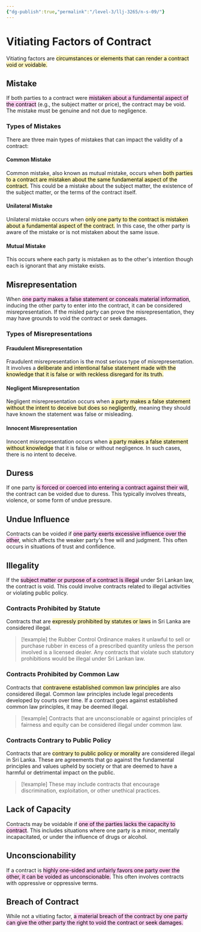 ```yaml
---
{"dg-publish":true,"permalink":"/level-3/llj-3265/n-s-09/"}
---
```



# Vitiating Factors of Contract

Vitiating factors are <mark style="background: #FFF3A3A6;">circumstances or elements that can render a contract void or voidable.</mark>
## Mistake

If both parties to a contract were <mark style="background: #FFB8EBA6;">mistaken about a fundamental aspect of the contract</mark> (e.g., the subject matter or price), the contract may be void. The mistake must be genuine and not due to negligence.

### Types of Mistakes

There are three main types of mistakes that can impact the validity of a contract:

#### Common Mistake

Common mistake, also known as mutual mistake, occurs when <mark style="background: #FFF3A3A6;">both parties to a contract are mistaken about the same fundamental aspect of the contract.</mark> This could be a mistake about the subject matter, the existence of the subject matter, or the terms of the contract itself.

#### Unilateral Mistake

Unilateral mistake occurs when <mark style="background: #FFF3A3A6;">only one party to the contract is mistaken about a fundamental aspect of the contract.</mark> In this case, the other party is aware of the mistake or is not mistaken about the same issue.

#### Mutual Mistake
This occurs where each party is mistaken as to the other's intention though each is ignorant that any mistake exists.

## Misrepresentation

When <mark style="background: #FFB8EBA6;">one party makes a false statement or conceals material information</mark>, inducing the other party to enter into the contract, it can be considered misrepresentation. If the misled party can prove the misrepresentation, they may have grounds to void the contract or seek damages.

### Types of Misrepresentations

#### Fraudulent Misrepresentation
 
Fraudulent misrepresentation is the most serious type of misrepresentation. It involves a <mark style="background: #FFF3A3A6;">deliberate and intentional false statement made with the knowledge that it is false or with reckless disregard for its truth.</mark>

#### Negligent Misrepresentation

Negligent misrepresentation occurs when <mark style="background: #FFF3A3A6;">a party makes a false statement without the intent to deceive but does so negligently</mark>, meaning they should have known the statement was false or misleading.

#### Innocent Misrepresentation

Innocent misrepresentation occurs when <mark style="background: #FFF3A3A6;">a party makes a false statement without knowledge</mark> that it is false or without negligence. In such cases, there is no intent to deceive.

## Duress

If one party <mark style="background: #FFB8EBA6;">is forced or coerced into entering a contract against their will</mark>, the contract can be voided due to duress. This typically involves threats, violence, or some form of undue pressure.

## Undue Influence

Contracts can be voided if <mark style="background: #FFB8EBA6;">one party exerts excessive influence over the other</mark>, which affects the weaker party's free will and judgment. This often occurs in situations of trust and confidence.

## Illegality

If the <mark style="background: #FFB8EBA6;">subject matter or purpose of a contract is illegal</mark> under Sri Lankan law, the contract is void. This could involve contracts related to illegal activities or violating public policy.

### Contracts Prohibited by Statute

Contracts that are <mark style="background: #FFF3A3A6;">expressly prohibited by statutes or laws</mark> in Sri Lanka are considered illegal. 

> [!example]
> the Rubber Control Ordinance makes it unlawful to sell or purchase rubber in excess of a prescribed quantity unless the person involved is a licensed dealer. Any contracts that violate such statutory prohibitions would be illegal under Sri Lankan law.

### Contracts Prohibited by Common Law

Contracts that <mark style="background: #FFF3A3A6;">contravene established common law principles</mark> are also considered illegal. Common law principles include legal precedents developed by courts over time. If a contract goes against established common law principles, it may be deemed illegal. 

> [!example]
> Contracts that are unconscionable or against principles of fairness and equity can be considered illegal under common law.


### Contracts Contrary to Public Policy

Contracts that are <mark style="background: #FFF3A3A6;">contrary to public policy or morality</mark> are considered illegal in Sri Lanka. These are agreements that go against the fundamental principles and values upheld by society or that are deemed to have a harmful or detrimental impact on the public. 

> [!example] 
> These may include contracts that encourage discrimination, exploitation, or other unethical practices.

## Lack of Capacity

Contracts may be voidable if <mark style="background: #FFB8EBA6;">one of the parties lacks the capacity to contract</mark>. This includes situations where one party is a minor, mentally incapacitated, or under the influence of drugs or alcohol.

## Unconscionability

If a contract is <mark style="background: #FFB8EBA6;">highly one-sided and unfairly favors one party over the other, it can be voided as unconscionable.</mark> This often involves contracts with oppressive or oppressive terms.

## Breach of Contract

While not a vitiating factor, <mark style="background: #FFB8EBA6;">a material breach of the contract by one party can give the other party the right to void the contract or seek damages.</mark>
